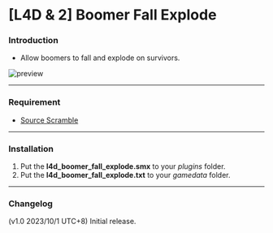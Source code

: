 # [L4D & 2] Boomer Fall Explode

### Introduction
- Allow boomers to fall and explode on survivors.

![preview](https://github.com/Target5150/MoYu_Server_Stupid_Plugins/blob/master/The%20Last%20Stand/l4d_boomer_fall_explode/preview.gif?raw=true)

<hr>

### Requirement
- [Source Scramble](https://forums.alliedmods.net/showthread.php?t=317175)

<hr>

### Installation
1. Put the **l4d_boomer_fall_explode.smx** to your _plugins_ folder.
2. Put the **l4d_boomer_fall_explode.txt** to your _gamedata_ folder.

<hr>

### Changelog
(v1.0 2023/10/1 UTC+8) Initial release.
